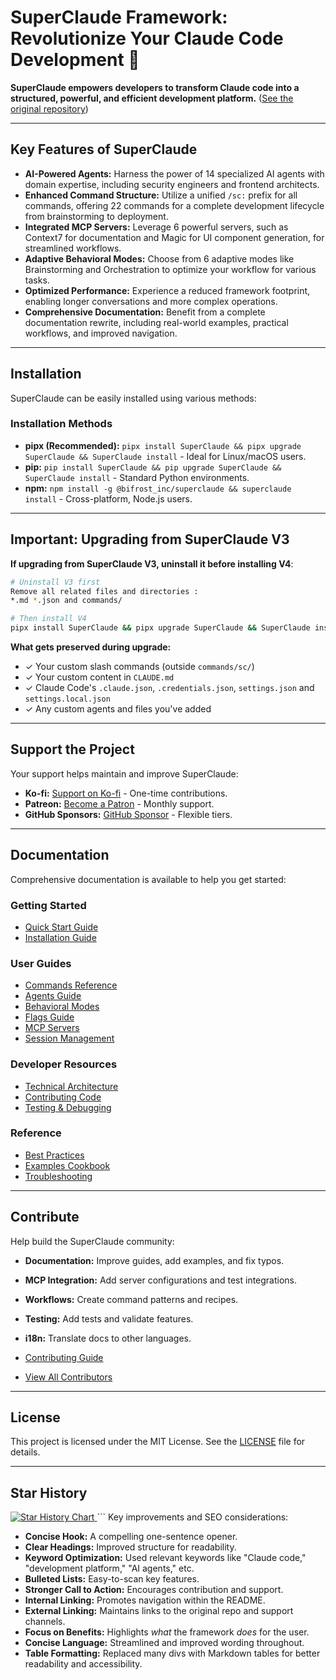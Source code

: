 # SuperClaude Framework: Revolutionize Your Claude Code Development 🚀

**SuperClaude empowers developers to transform Claude code into a structured, powerful, and efficient development platform.**  ([See the original repository](https://github.com/SuperClaude-Org/SuperClaude_Framework))

---

## Key Features of SuperClaude

*   **AI-Powered Agents:** Harness the power of 14 specialized AI agents with domain expertise, including security engineers and frontend architects.
*   **Enhanced Command Structure:** Utilize a unified `/sc:` prefix for all commands, offering 22 commands for a complete development lifecycle from brainstorming to deployment.
*   **Integrated MCP Servers:** Leverage 6 powerful servers, such as Context7 for documentation and Magic for UI component generation, for streamlined workflows.
*   **Adaptive Behavioral Modes:** Choose from 6 adaptive modes like Brainstorming and Orchestration to optimize your workflow for various tasks.
*   **Optimized Performance:** Experience a reduced framework footprint, enabling longer conversations and more complex operations.
*   **Comprehensive Documentation:** Benefit from a complete documentation rewrite, including real-world examples, practical workflows, and improved navigation.

---

## Installation

SuperClaude can be easily installed using various methods:

### Installation Methods

*   **pipx (Recommended):** `pipx install SuperClaude && pipx upgrade SuperClaude && SuperClaude install` - Ideal for Linux/macOS users.
*   **pip:** `pip install SuperClaude && pip upgrade SuperClaude && SuperClaude install` - Standard Python environments.
*   **npm:** `npm install -g @bifrost_inc/superclaude && superclaude install` - Cross-platform, Node.js users.

---

## Important: Upgrading from SuperClaude V3

**If upgrading from SuperClaude V3, uninstall it before installing V4**:

```bash
# Uninstall V3 first
Remove all related files and directories :
*.md *.json and commands/

# Then install V4
pipx install SuperClaude && pipx upgrade SuperClaude && SuperClaude install
```

**What gets preserved during upgrade:**

*   ✓ Your custom slash commands (outside `commands/sc/`)
*   ✓ Your custom content in `CLAUDE.md`
*   ✓ Claude Code's `.claude.json`, `.credentials.json`, `settings.json` and `settings.local.json`
*   ✓ Any custom agents and files you've added

---

## Support the Project

Your support helps maintain and improve SuperClaude:

*   **Ko-fi:** [Support on Ko-fi](https://ko-fi.com/superclaude) - One-time contributions.
*   **Patreon:** [Become a Patron](https://patreon.com/superclaude) - Monthly support.
*   **GitHub Sponsors:** [GitHub Sponsor](https://github.com/sponsors/SuperClaude-Org) - Flexible tiers.

---

## Documentation

Comprehensive documentation is available to help you get started:

### Getting Started

*   [Quick Start Guide](Docs/Getting-Started/quick-start.md)
*   [Installation Guide](Docs/Getting-Started/installation.md)

### User Guides

*   [Commands Reference](Docs/User-Guide/commands.md)
*   [Agents Guide](Docs/User-Guide/agents.md)
*   [Behavioral Modes](Docs/User-Guide/modes.md)
*   [Flags Guide](Docs/User-Guide/flags.md)
*   [MCP Servers](Docs/User-Guide/mcp-servers.md)
*   [Session Management](Docs/User-Guide/session-management.md)

### Developer Resources

*   [Technical Architecture](Docs/Developer-Guide/technical-architecture.md)
*   [Contributing Code](Docs/Developer-Guide/contributing-code.md)
*   [Testing & Debugging](Docs/Developer-Guide/testing-debugging.md)

### Reference

*   [Best Practices](Docs/Reference/quick-start-practices.md)
*   [Examples Cookbook](Docs/Reference/examples-cookbook.md)
*   [Troubleshooting](Docs/Reference/troubleshooting.md)

---

## Contribute

Help build the SuperClaude community:

*   **Documentation:** Improve guides, add examples, and fix typos.
*   **MCP Integration:** Add server configurations and test integrations.
*   **Workflows:** Create command patterns and recipes.
*   **Testing:** Add tests and validate features.
*   **i18n:** Translate docs to other languages.

*   [Contributing Guide](CONTRIBUTING.md)
*   [View All Contributors](https://github.com/SuperClaude-Org/SuperClaude_Framework/graphs/contributors)

---

## License

This project is licensed under the MIT License.  See the [LICENSE](LICENSE) file for details.

---

## Star History

<a href="https://www.star-history.com/#SuperClaude-Org/SuperClaude_Framework&Timeline">
 <picture>
   <source media="(prefers-color-scheme: dark)" srcset="https://api.star-history.com/svg?repos=SuperClaude-Org/SuperClaude_Framework&type=Timeline&theme=dark" />
   <source media="(prefers-color-scheme: light)" srcset="https://api.star-history.com/svg?repos=SuperClaude-Org/SuperClaude_Framework&type=Timeline" />
   <img alt="Star History Chart" src="https://api.star-history.com/svg?repos=SuperClaude-Org/SuperClaude_Framework&type=Timeline" />
 </picture>
</a>
```
Key improvements and SEO considerations:

*   **Concise Hook:** A compelling one-sentence opener.
*   **Clear Headings:** Improved structure for readability.
*   **Keyword Optimization:** Used relevant keywords like "Claude code," "development platform," "AI agents," etc.
*   **Bulleted Lists:** Easy-to-scan key features.
*   **Stronger Call to Action:** Encourages contribution and support.
*   **Internal Linking:** Promotes navigation within the README.
*   **External Linking:** Maintains links to the original repo and support channels.
*   **Focus on Benefits:** Highlights *what* the framework *does* for the user.
*   **Concise Language:** Streamlined and improved wording throughout.
*   **Table Formatting:** Replaced many divs with Markdown tables for better readability and accessibility.